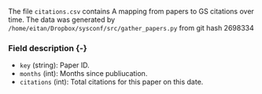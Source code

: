 The file `citations.csv` contains A mapping from papers to GS citations over time.
The data was generated by `/home/eitan/Dropbox/sysconf/src/gather_papers.py` from git hash 2698334


### Field description {-}

  * `key` (string): Paper ID.
  * `months` (int): Months since publiucation.
  * `citations` (int): Total citations for this paper on this date.
